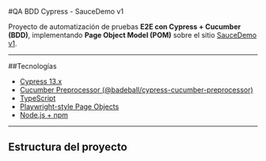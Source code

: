 #QA BDD Cypress - SauceDemo v1

Proyecto de automatización de pruebas **E2E con Cypress + Cucumber (BDD)**, implementando **Page Object Model (POM)** sobre el sitio [SauceDemo v1](https://www.saucedemo.com/v1/).

---

##Tecnologías

- [Cypress 13.x](https://www.cypress.io/)
- [Cucumber Preprocessor (@badeball/cypress-cucumber-preprocessor)](https://github.com/badeball/cypress-cucumber-preprocessor)
- [TypeScript](https://www.typescriptlang.org/)
- [Playwright-style Page Objects](https://martinfowler.com/bliki/PageObject.html)
- [Node.js + npm](https://nodejs.org/)

---

## Estructura del proyecto

